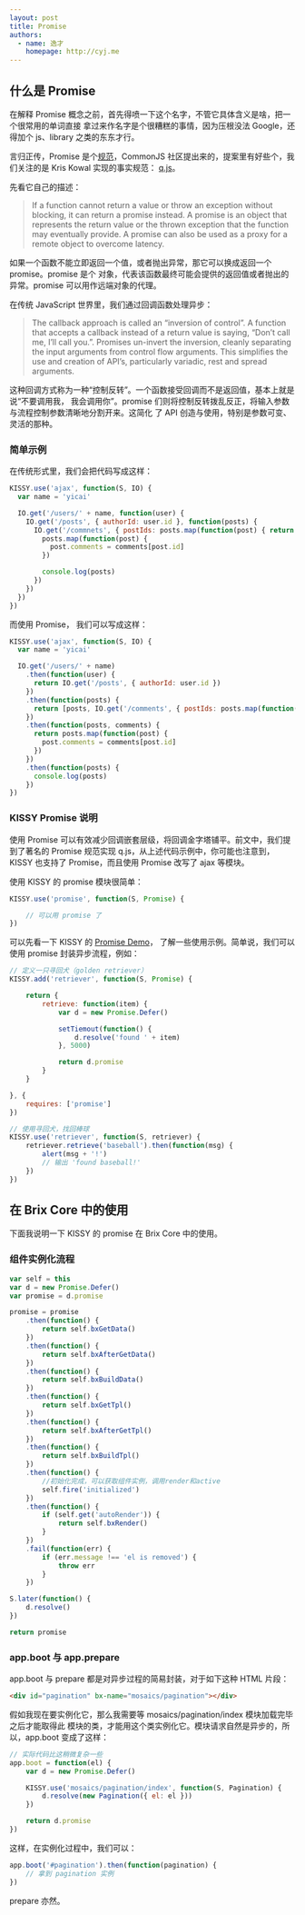 ```yaml
---
layout: post
title: Promise
authors:
  - name: 逸才
    homepage: http://cyj.me
---
```


## 什么是 Promise

在解释 Promise 概念之前，首先得喷一下这个名字，不管它具体含义是啥，把一个很常用的单词直接
拿过来作名字是个很糟糕的事情，因为压根没法 Google，还得加个 js、library 之类的东东才行。

言归正传，Promise 是个[规范](http://wiki.commonjs.org/wiki/Promises)，CommonJS
社区提出来的，提案里有好些个，我们关注的是 Kris Kowal 实现的事实规范：
[q.js](https://github.com/kriskowal/q)。

先看它自己的描述：

> If a function cannot return a value or throw an exception without blocking,
> it can return a promise instead. A promise is an object that represents the
> return value or the thrown exception that the function may eventually provide.
> A promise can also be used as a proxy for a remote object to overcome latency.

如果一个函数不能立即返回一个值，或者抛出异常，那它可以换成返回一个 promise。promise 是个
对象，代表该函数最终可能会提供的返回值或者抛出的异常。promise 可以用作远端对象的代理。

在传统 JavaScript 世界里，我们通过回调函数处理异步：

> The callback approach is called an “inversion of control”. A function that
> accepts a callback instead of a return value is saying, “Don’t call me, I’ll
> call you.”. Promises un-invert the inversion, cleanly separating the input
> arguments from control flow arguments. This simplifies the use and creation
> of API’s, particularly variadic, rest and spread arguments.

这种回调方式称为一种“控制反转”。一个函数接受回调而不是返回值，基本上就是说“不要调用我，
我会调用你”。promise 们则将控制反转拨乱反正，将输入参数与流程控制参数清晰地分割开来。这简化
了 API 创造与使用，特别是参数可变、灵活的那种。

### 简单示例

在传统形式里，我们会把代码写成这样：

```js
KISSY.use('ajax', function(S, IO) {
  var name = 'yicai'

  IO.get('/users/' + name, function(user) {
    IO.get('/posts', { authorId: user.id }, function(posts) {
      IO.get('/commnets', { postIds: posts.map(function(post) { return post.id }) }, function(comments) {
        posts.map(function(post) {
          post.comments = comments[post.id]
        })

        console.log(posts)
      })
    })
  })
})
```

而使用 Promise， 我们可以写成这样：

```js
KISSY.use('ajax', function(S, IO) {
  var name = 'yicai'

  IO.get('/users/' + name)
    .then(function(user) {
      return IO.get('/posts', { authorId: user.id })
    })
    .then(function(posts) {
      return [posts, IO.get('/comments', { postIds: posts.map(function(post) { return post.id }) })]
    })
    .then(function(posts, comments) {
      return posts.map(function(post) {
        post.comments = comments[post.id]
      })
    })
    .then(function(posts) {
      console.log(posts)
    })
})
```

### KISSY Promise 说明

使用 Promise 可以有效减少回调嵌套层级，将回调金字塔铺平。前文中，我们提到了著名的 Promise
规范实现 q.js，从上述代码示例中，你可能也注意到，KISSY 也支持了 Promise，而且使用
Promise 改写了 ajax 等模块。

使用 KISSY 的 promise 模块很简单：

```js
KISSY.use('promise', function(S, Promise) {

    // 可以用 promise 了
})
```

可以先看一下 KISSY 的 [Promise Demo](http://docs.kissyui.com/docs/html/demo/component/promise/index.html#promise-demo)，
了解一些使用示例。简单说，我们可以使用 promise 封装异步流程，例如：

```js
// 定义一只寻回犬（golden retriever）
KISSY.add('retriever', function(S, Promise) {

    return {
        retrieve: function(item) {
            var d = new Promise.Defer()

            setTiemout(function() {
                d.resolve('found ' + item)
            }, 5000)

            return d.promise
        }
    }

}, {
    requires: ['promise']
})

// 使用寻回犬，找回棒球
KISSY.use('retriever', function(S, retriever) {
    retriever.retrieve('baseball').then(function(msg) {
        alert(msg + '!')
        // 输出 'found baseball!'
    })
})
```

## 在 Brix Core 中的使用

下面我说明一下 KISSY 的 promise 在 Brix Core 中的使用。

### 组件实例化流程

```js
var self = this
var d = new Promise.Defer()
var promise = d.promise

promise = promise
    .then(function() {
        return self.bxGetData()
    })
    .then(function() {
        return self.bxAfterGetData()
    })
    .then(function() {
        return self.bxBuildData()
    })
    .then(function() {
        return self.bxGetTpl()
    })
    .then(function() {
        return self.bxAfterGetTpl()
    })
    .then(function() {
        return self.bxBuildTpl()
    })
    .then(function() {
        //初始化完成，可以获取组件实例，调用render和active
        self.fire('initialized')
    })
    .then(function() {
        if (self.get('autoRender')) {
            return self.bxRender()
        }
    })
    .fail(function(err) {
        if (err.message !== 'el is removed') {
            throw err
        }
    })

S.later(function() {
    d.resolve()
})

return promise
```

### app.boot 与 app.prepare

app.boot 与 prepare 都是对异步过程的简易封装，对于如下这种 HTML 片段：

```html
<div id="pagination" bx-name="mosaics/pagination"></div>
```

假如我现在要实例化它，那么我需要等 mosaics/pagination/index 模块加载完毕之后才能取得此
模块的类，才能用这个类实例化它。模块请求自然是异步的，所以，app.boot 变成了这样：

```js
// 实际代码比这稍微复杂一些
app.boot = function(el) {
    var d = new Promise.Defer()

    KISSY.use('mosaics/pagination/index', function(S, Pagination) {
        d.resolve(new Pagination({ el: el }))
    })

    return d.promise
})
```

这样，在实例化过程中，我们可以：

```js
app.boot('#pagination').then(function(pagination) {
    // 拿到 pagination 实例
})
```

prepare 亦然。
